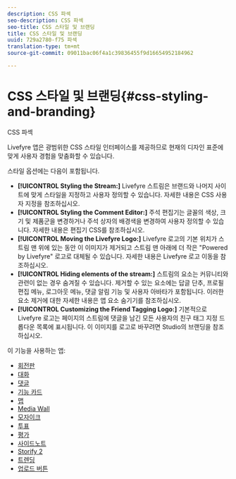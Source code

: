 ```yaml
---
description: CSS 파섹
seo-description: CSS 파섹
seo-title: CSS 스타일 및 브랜딩
title: CSS 스타일 및 브랜딩
uuid: 729a2780-f75 파섹
translation-type: tm+mt
source-git-commit: 09011bac06f4a1c39836455f9d16654952184962

---
```



# CSS 스타일 및 브랜딩{#css-styling-and-branding}

CSS 파섹

Livefyre 앱은 광범위한 CSS 스타일 인터페이스를 제공하므로 현재의 디자인 표준에 맞게 사용자 경험을 맞춤화할 수 있습니다.

스타일 옵션에는 다음이 포함됩니다.

* **[!UICONTROL Styling the Stream:]** Livefyre 스트림은 브랜드와 나머지 사이트에 맞게 스타일을 지정하고 사용자 정의할 수 있습니다. 자세한 내용은 CSS 사용자 지정을 참조하십시오.
* **[!UICONTROL Styling the Comment Editor:]** 주석 편집기는 글꼴의 색상, 크기 및 제품군을 변경하거나 주석 상자의 배경색을 변경하여 사용자 정의할 수 있습니다. 자세한 내용은 편집기 CSS를 참조하십시오.
* **[!UICONTROL Moving the Livefyre Logo:]** Livefyre 로고의 기본 위치가 스트림 맨 위에 있는 동안 이 이미지가 제거되고 스트림 맨 아래에 더 작은 "Powered by Livefyre" 로고로 대체될 수 있습니다. 자세한 내용은 Livefyre 로고 이동을 참조하십시오.
* **[!UICONTROL Hiding elements of the stream:]** 스트림의 요소는 커뮤니티와 관련이 없는 경우 숨겨질 수 있습니다. 제거할 수 있는 요소에는 답글 단추, 프로필 편집 메뉴, 로그아웃 메뉴, 댓글 알림 기능 및 사용자 아바타가 포함됩니다. 이러한 요소 제거에 대한 자세한 내용은 앱 요소 숨기기를 참조하십시오.
* **[!UICONTROL Customizing the Friend Tagging Logo:]** 기본적으로 Livefyre 로고는 페이지의 스트림에 댓글을 남긴 모든 사용자의 친구 태그 지정 드롭다운 목록에 표시됩니다. 이 이미지를 로고로 바꾸려면 Studio의 브랜딩을 참조하십시오.

이 기능을 사용하는 앱:

* [회전판](/help/using/c-about-apps/c-carousel-app/c-carousel-app.md#c_carousel_app)
* [대화](/help/using/c-about-apps/c-chat-app/c-chat-app.md#c_chat_app)
* [댓글](/help/using/c-about-apps/c-comments/c-comments.md)
* [기능 카드](/help/using/c-about-apps/c-feature-card-app/c-feature-card-app.md#c_feature_card_app)
* [맵](/help/using/c-about-apps/c-map-app/c-map-app.md#c_map_app)
* [Media Wall](/help/using/c-about-apps/c-media-wall-app/c-media-wall-app.md#c_media_wall_app)
* [모자이크](/help/using/c-about-apps/c-mosaic-app/c-mosaic-app.md#c_mosaic_app)
* [투표](/help/using/c-about-apps/c-polls-app/c-polls-app.md#c_polls_app)
* [평가](/help/using/c-about-apps/c-reviews-app/c-reviews-app.md#c_reviews_app)
* [사이드노트](/help/using/c-about-apps/c-sidenotes-app/c-sidenotes-app.md#c_sidenotes_app)
* [Storify 2](/help/using/c-about-apps/c-storify2/c-storify2.md#c_storify2)
* [트렌딩](/help/using/c-about-apps/c-trending-app/c-trending-app.md#c_trending_app)
* [업로드 버튼](/help/using/c-about-apps/c-upload-button-app/c-upload-button-app.md#c_upload_button_app)

